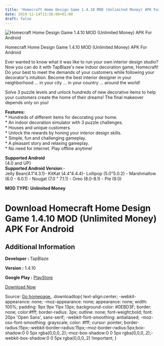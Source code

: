 ```yaml
---
title: 'Homecraft Home Design Game 1.4.10 MOD (Unlimited Money) APK For Android'
date: 2019-12-14T13:56:00+01:00
draft: false
---
```


![Homecraft Home Design Game 1.4.10 MOD (Unlimited Money) APK For Android](https://i0.wp.com/apkhome.net/wp-content/uploads/2019/11/Homecraft-Home-Design-Game-1.png "Homecraft Home Design Game 1.4.10 MOD (Unlimited Money) APK For Android")

  

Homecraft Home Design Game 1.4.10 MOD (Unlimited Money) APK For Android

Ever wanted to know what it was like to run your own interior design studio? Now you can do it with TapBlaze's new indoor decoration game, Homecraft! Do your best to meet the demands of your customers while following your decorator's intuition. Become the best interior designer in your neighborhood ... in your city ... in your country ... around the world!

Solve 3 puzzle levels and unlock hundreds of new decorative items to help your customers create the home of their dreams! The final makeover depends only on you!

**Features:**  
\* Hundreds of different items for decorating your home.  
\* An indoor decoration simulator with 3 puzzle challenges.  
\* Houses and unique customers.  
\* Unlock the rewards by honing your interior design skills.  
\* Simple, fun and challenging gameplay.  
\* A pleasant story and relaxing gameplay.  
\* No need for internet. Play offline anytime!

**Supported Android**  
{4.0 and UP}  
**Supported Android Version**:-  
Jelly Bean(4.1"4.3.1)- KitKat (4.4"4.4.4)- Lollipop (5.0"5.0.2) - Marshmallow (6.0 - 6.0.1) - Nougat (7.0 " 7.1.1) - Oreo (8.0-8.1) - Pie (9.0)

**MOD TYPE: Unlimited Money**

Download Homecraft Home Design Game 1.4.10 MOD (Unlimited Money) APK For Android
================================================================================

Additional Information
----------------------

**Developer :** TapBlaze

**Version :** 1.4.10

**Google Play :** [PlayStore](https://play.google.com/store/apps/details?id=com.tapblaze.homecraft)

  

[Download Now](https://store4app.co/post/homecraft-home-design-game-1-4-10-mod-unlimited-money-apk-for-android_1574705612)

  
Source: [Go homepage.](https://store4app.co/post/homecraft-home-design-game-1-4-10-mod-unlimited-money-apk-for-android_1574705612) .downloadtop{ text-align:center; -webkit-appearance: none; -moz-appearance: none; appearance: none; width: 100%; padding: 9px 9px 11px 13px; background-color: #0EBD3F; border: none; color:#fff; border-radius: 3px; outline: none; font-weight;bold; font: 20px 'Open Sans', sans-serif; -webkit-font-smoothing: antialiased; -moz-osx-font-smoothing: grayscale; color: #fff; cursor: pointer; border-radius:15px;-webkit-border-radius:15px;-moz-border-radius:5px;box-shadow:0 0 5px rgba(0,0,0,.2);-moz-box-shadow:0 0 5px rgba(0,0,0,.2);-webkit-box-shadow:0 0 5px rgba(0,0,0,.2) !important; }